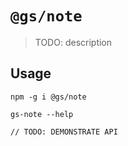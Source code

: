 # `@gs/note`

> TODO: description

## Usage

```
npm -g i @gs/note

gs-note --help

// TODO: DEMONSTRATE API
```
